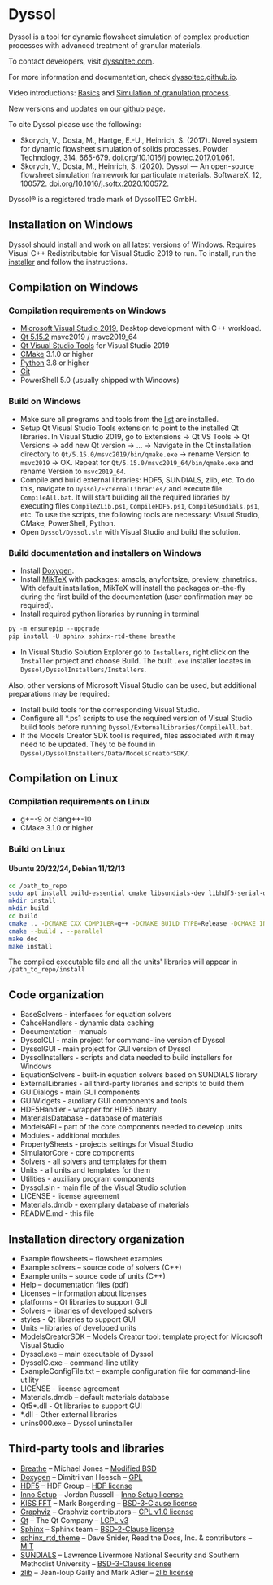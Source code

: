 # Dyssol

Dyssol is a tool for dynamic flowsheet simulation of complex production processes with advanced treatment of granular materials.

To contact developers, visit [dyssoltec.com](https://www.dyssoltec.com/).

For more information and documentation, check [dyssoltec.github.io](https://dyssoltec.github.io/Dyssol-open/).

Video introductions: [Basics](https://youtu.be/IHzr0NVYW6M) and [Simulation of granulation process](https://youtu.be/ni54JwvCVDc).

New versions and updates on our [github page](https://github.com/DyssolTEC/Dyssol-open/releases).

To cite Dyssol please use the following:

- Skorych, V., Dosta, M., Hartge, E.-U., Heinrich, S. (2017). Novel system for dynamic flowsheet simulation of solids processes. Powder Technology, 314, 665-679. [doi.org/10.1016/j.powtec.2017.01.061](https://doi.org/10.1016/j.powtec.2017.01.061).
- Skorych, V., Dosta, M., Heinrich, S. (2020). Dyssol — An open-source flowsheet simulation framework for particulate materials. SoftwareX, 12, 100572. [doi.org/10.1016/j.softx.2020.100572](https://doi.org/10.1016/j.softx.2020.100572).

Dyssol® is a registered trade mark of DyssolTEC GmbH.

## Installation on Windows

Dyssol should install and work on all latest versions of Windows.
Requires Visual C++ Redistributable for Visual Studio 2019 to run.
To install, run the [installer](https://github.com/DyssolTEC/Dyssol-open/releases) and follow the instructions.

## Compilation on Windows

### Compilation requirements on Windows

- [Microsoft Visual Studio 2019](https://visualstudio.microsoft.com/vs/older-downloads/), Desktop development with C++ workload.
- [Qt 5.15.2](https://www.qt.io/download-qt-installer) msvc2019 / msvc2019_64
- [Qt Visual Studio Tools](https://marketplace.visualstudio.com/items?itemName=TheQtCompany.QtVisualStudioTools2019) for Visual Studio 2019
- [CMake](https://cmake.org/download/) 3.1.0 or higher
- [Python](https://www.python.org/downloads/) 3.8 or higher
- [Git](https://git-scm.com/download/win)
- PowerShell 5.0 (usually shipped with Windows)

### Build on Windows

- Make sure all programs and tools from the [list](#compilation-requirements-on-windows) are installed.
- Setup Qt Visual Studio Tools extension to point to the installed Qt libraries. In Visual Studio 2019, go to Extensions → Qt VS Tools → Qt Versions → add new Qt version → ... → Navigate in the Qt installation directory to `Qt/5.15.0/msvc2019/bin/qmake.exe` → rename Version to `msvc2019` → OK. Repeat for `Qt/5.15.0/msvc2019_64/bin/qmake.exe` and rename Version to `msvc2019_64`.
- Compile and build external libraries: HDF5, SUNDIALS, zlib, etc. To do this, navigate to `Dyssol/ExternalLibraries/` and execute file `CompileAll.bat`. It will start building all the required libraries by executing files `CompileZLib.ps1`, `CompileHDF5.ps1`, `CompileSundials.ps1`, etc. To use the scripts, the following tools are necessary: Visual Studio, CMake, PowerShell, Python.
- Open `Dyssol/Dyssol.sln` with Visual Studio and build the solution.

### Build documentation and installers on Windows

- Install [Doxygen](https://www.doxygen.nl/download.html).
- Install [MikTeX](https://miktex.org/download) with packages: amscls, anyfontsize, preview, zhmetrics. With default installation, MikTeX will install the packages on-the-fly during the first build of the documentation (user confirmation may be required).
- Install required python libraries by running in terminal
```powershell
py -m ensurepip --upgrade
pip install -U sphinx sphinx-rtd-theme breathe
```
- In Visual Studio Solution Explorer go to `Installers`, right click on the `Installer` project and choose Build. The built `.exe` installer locates in `Dyssol/DyssolInstallers/Installers`. 

Also, other versions of Microsoft Visual Studio can be used, but additional preparations may be required:

- Install build tools for the corresponding Visual Studio.
- Configure all *.ps1 scripts to use the required version of Visual Studio build tools before running `Dyssol/ExternalLibraries/CompileAll.bat`.
- If the Models Creator SDK tool is required, files associated with it may need to be updated. They to be found in `Dyssol/DyssolInstallers/Data/ModelsCreatorSDK/`.

## Compilation on Linux

### Compilation requirements on Linux

- g++-9 or clang++-10
- CMake 3.1.0 or higher

### Build on Linux

#### Ubuntu 20/22/24, Debian 11/12/13
```sh
cd /path_to_repo
sudo apt install build-essential cmake libsundials-dev libhdf5-serial-dev libqt5opengl5-dev libgraphviz-dev libopenmpi-dev doxygen python3-sphinx python3-sphinx-rtd-theme python3-breathe texlive-latex-extra
mkdir install
mkdir build
cd build
cmake .. -DCMAKE_CXX_COMPILER=g++ -DCMAKE_BUILD_TYPE=Release -DCMAKE_INSTALL_PREFIX=../install
cmake --build . --parallel
make doc
make install
```

The compiled executable file and all the units' libraries will appear in `/path_to_repo/install`

## Code organization

- BaseSolvers - interfaces for equation solvers
- CahceHandlers - dynamic data caching
- Documentation - manuals
- DyssolCLI - main project for command-line version of Dyssol
- DyssolGUI - main project for GUI version of Dyssol
- DyssolInstallers - scripts and data needed to build installers for Windows
- EquationSolvers - built-in equation solvers based on SUNDIALS library
- ExternalLibraries - all third-party libraries and scripts to build them
- GUIDialogs - main GUI components
- GUIWidgets - auxiliary GUI components and tools
- HDF5Handler - wrapper for HDF5 library
- MaterialsDatabase - database of materials
- ModelsAPI - part of the core components needed to develop units
- Modules - additional modules
- PropertySheets - projects settings for Visual Studio
- SimulatorCore - core components
- Solvers - all solvers and templates for them
- Units - all units and templates for them
- Utilities - auxiliary program components
- Dyssol.sln - main file of the Visual Studio solution
- LICENSE - license agreement
- Materials.dmdb - exemplary database of materials
- README.md - this file

## Installation directory organization

- Example flowsheets – flowsheet examples
- Example solvers – source code of solvers (C++)
- Example units – source code of units (C++)
- Help – documentation files (pdf)
- Licenses – information about licenses 
- platforms - Qt libraries to support GUI
- Solvers – libraries of developed solvers
- styles - Qt libraries to support GUI
- Units – libraries of developed units
- ModelsCreatorSDK – Models Creator tool: template project for Microsoft Visual Studio 
- Dyssol.exe – main executable of Dyssol
- DyssolC.exe – command-line utility
- ExampleConfigFile.txt – example configuration file for command-line utility
- LICENSE - license agreement
- Materials.dmdb – default materials database
- Qt5*.dll - Qt libraries to support GUI
- *.dll - Other external libraries
- unins000.exe – Dyssol uninstaller

## Third-party tools and libraries

- [Breathe](https://www.breathe-doc.org/) – Michael Jones – [Modified BSD](https://github.com/breathe-doc/breathe/blob/main/LICENSE)
- [Doxygen](https://www.doxygen.nl) – Dimitri van Heesch – [GPL](https://github.com/doxygen/doxygen/blob/master/LICENSE)
- [HDF5](https://www.hdfgroup.org/downloads/hdf5/) – HDF Group – [HDF license](https://support.hdfgroup.org/ftp/HDF5/releases/COPYING)
- [Inno Setup](https://jrsoftware.org/isinfo.php) – Jordan Russell – [Inno Setup license](http://www.jrsoftware.org/files/is/license.txt)
- [KISS FFT](https://github.com/mborgerding/kissfft) – Mark Borgerding – [BSD-3-Clause license](https://github.com/mborgerding/kissfft/blob/master/COPYING)
- [Graphviz](https://graphviz.org/) – Graphviz contributors – [CPL v1.0 license](https://graphviz.org/license/)
- [Qt](https://www.qt.io/) – The Qt Company – [LGPL v3](https://doc.qt.io/qt-5/lgpl.html)
- [Sphinx](https://www.sphinx-doc.org/en/master/) – Sphinx team – [BSD-2-Clause license](https://github.com/sphinx-doc/sphinx/blob/master/LICENSE)
- [sphinx_rtd_theme](https://sphinx-rtd-theme.readthedocs.io/en/stable/) – Dave Snider, Read the Docs, Inc. & contributors – [MIT](https://github.com/readthedocs/sphinx_rtd_theme/blob/master/LICENSE)
- [SUNDIALS](https://computing.llnl.gov/projects/sundials/) – Lawrence Livermore National Security and Southern Methodist University – [BSD-3-Clause license](https://computing.llnl.gov/projects/sundials/license)
- [zlib](https://www.zlib.net/) – Jean-loup Gailly and Mark Adler – [zlib license](https://www.zlib.net/zlib_license.html)
